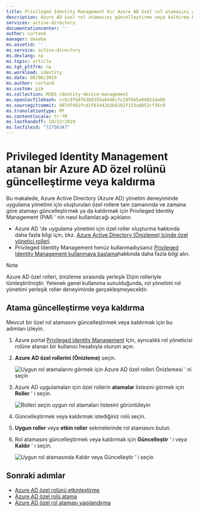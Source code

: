 ```yaml
---
title: Privileged Identity Management bir Azure AD özel rol atamasını güncelleştirme veya kaldırma (PıM) | Microsoft Docs
description: Azure AD özel rol atamasını güncelleştirme veya kaldırma Privileged Identity Management (PıM)
services: active-directory
documentationcenter: ''
author: curtand
manager: daveba
ms.assetid: ''
ms.service: active-directory
ms.devlang: na
ms.topic: article
ms.tgt_pltfrm: na
ms.workload: identity
ms.date: 08/06/2019
ms.author: curtand
ms.custom: pim
ms.collection: M365-identity-device-management
ms.openlocfilehash: ccbc9fbd763b9393a64d6cfc29f6b5a9d021da88
ms.sourcegitcommit: 8074f482fcd1f61442b3b8101f153adb52cf35c9
ms.translationtype: MT
ms.contentlocale: tr-TR
ms.lasthandoff: 10/22/2019
ms.locfileid: "72756347"
---
```

# <a name="update-or-remove-an-assigned-azure-ad-custom-role-in-privileged-identity-management"></a>Privileged Identity Management atanan bir Azure AD özel rolünü güncelleştirme veya kaldırma

Bu makalede, Azure Active Directory (Azure AD) yönetim deneyiminde uygulama yönetimi için oluşturulan özel rollere tam zamanında ve zamana göre atamayı güncelleştirmek ya da kaldırmak için Privileged Identity Management (PıM) ' nin nasıl kullanılacağı açıklanır. 

- Azure AD 'de uygulama yönetimi için özel roller oluşturma hakkında daha fazla bilgi için, bkz. [Azure Active Directory (Önizleme) Içinde özel yönetici rolleri](../users-groups-roles/roles-custom-overview.md). 
- Privileged Identity Management henüz kullanmadıysanız [Privileged Identity Management kullanmaya başlama](pim-getting-started.md)hakkında daha fazla bilgi alın.

> [!NOTE]
> Azure AD özel rolleri, önizleme sırasında yerleşik Dizin rolleriyle tümleştirilmiştir. Yetenek genel kullanıma sunulduğunda, rol yönetimi rol yönetimi yerleşik roller deneyiminde gerçekleşmeyecektir.

## <a name="update-or-remove-an-assignment"></a>Atama güncelleştirme veya kaldırma

Mevcut bir özel rol atamasını güncelleştirmek veya kaldırmak için bu adımları izleyin.

1. Azure portal [Privileged Identity Management](https://portal.azure.com/?Microsoft_AAD_IAM_enableCustomRoleManagement=true&Microsoft_AAD_IAM_enableCustomRoleAssignment=true&feature.rbacv2roles=true&feature.rbacv2=true&Microsoft_AAD_RegisteredApps=demo#blade/Microsoft_Azure_PIMCommon/CommonMenuBlade/quickStart) Için, ayrıcalıklı rol yöneticisi rolüne atanan bir kullanıcı hesabıyla oturum açın.
1. **Azure AD özel rollerini (Önizleme)** seçin.

    ![Uygun rol atamalarını görmek için Azure AD özel rolleri Önizlemesi ' ni seçin](./media/azure-ad-custom-roles-assign/view-custom.png)

1. Azure AD uygulamaları için özel rollerin **atamalar** listesini görmek için **Roller** ' i seçin.

    ![Rolleri seçin uygun rol atamaları listesini görüntüleyin](./media/azure-ad-custom-roles-update-remove/assignments-list.png)

1. Güncelleştirmek veya kaldırmak istediğiniz rolü seçin.
1. **Uygun roller** veya **etkin roller** sekmelerinde rol atamasını bulun.
1. Rol atamasını güncelleştirmek veya kaldırmak için **Güncelleştir** ' i veya **Kaldır** ' ı seçin.

    ![Uygun rol atamasında Kaldır veya Güncelleştir ' i seçin](./media/azure-ad-custom-roles-update-remove/remove-update.png)

## <a name="next-steps"></a>Sonraki adımlar

- [Azure AD özel rolünü etkinleştirme](azure-ad-custom-roles-assign.md)
- [Azure AD özel rolü atama](azure-ad-custom-roles-assign.md)
- [Azure AD özel rol ataması yapılandırma](azure-ad-custom-roles-configure.md)
